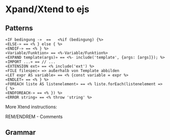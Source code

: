 # Xpand/Xtend to ejs

## Patterns

```
«IF bedingung -»  ==   <%if (bedingung) {%>
«ELSE-» == <% } else { %>
«ENDIF-» == <% } %>
«Variable/Funktion» == <%-Variable/Funktion%>
«EXPAND template(args)» == <%- include('template', {args: [args]}); %>
«IMPORT ...» == // ...
«EXTENSION ext» == <% include('ext') %>
«FILE filespec» => außerhalb von Template abbilden
«LET expr AS variable» == <% {const variable = expr %>
«ENDLET» == <% } %>
«FOREACH liste AS listenelement» == <% liste.forEach(listenelement => { %>
«ENDFOREACH-» == <% }) %>
«ERROR string» == <% throw 'string' %>
```
More Xtend instructions:

REM/ENDREM - Comments

## Grammar

